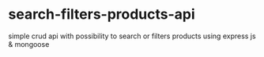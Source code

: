 # search-filters-products-api
simple crud api with possibility to search or filters products using express js &amp; mongoose
